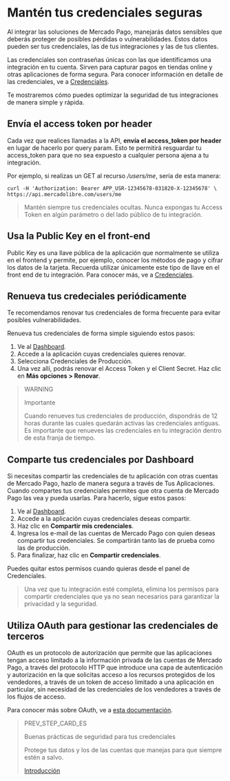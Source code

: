 # Mantén tus credenciales seguras

Al integrar las soluciones de Mercado Pago, manejarás datos sensibles que deberás proteger de posibles pérdidas o vulnerabilidades. Estos datos pueden ser tus credenciales, las de tus integraciones y las de tus clientes. 

Las credenciales son contraseñas únicas con las que identificamos una integración en tu cuenta. Sirven para capturar pagos en tiendas online y otras aplicaciones de forma segura. Para conocer información en detalle de las credenciales, ve a [Credenciales](https://www.mercadopago[FAKER][URL][DOMAIN]/developers/es/guides/resources/credentials).

Te mostraremos cómo puedes optimizar la seguridad de tus integraciones de manera simple y rápida.

## Envía el access token por header

Cada vez que realices llamadas a la API, **envía el access_token por header** en lugar de hacerlo por query param. Esto te permitirá resguardar tu access_token para que no sea expuesto a cualquier persona ajena a tu integración.

Por ejemplo, si realizas un GET al recurso _/users/me_, sería de esta manera:

```curl
curl -H 'Authorization: Bearer APP_USR-12345678-031820-X-12345678' \
https://api.mercadolibre.com/users/me
```
> Mantén siempre tus credenciales ocultas. Nunca expongas tu Access Token en algún parámetro o del lado público de tu integración.

## Usa la Public Key en el front-end

Public Key es una llave pública de la aplicación que normalmente se utiliza en el frontend y permite, por ejemplo, conocer los métodos de pago y cifrar los datos de la tarjeta. Recuerda utilizar únicamente este tipo de llave en el front end de tu integración. Para conocer más, ve a [Credenciales](https://www.mercadopago[FAKER][URL][DOMAIN]/developers/es/guides/resources/credentials).

## Renueva tus credeciales periódicamente

Te recomendamos renovar tus credenciales de forma frecuente para evitar posibles vulnerabilidades. 

Renueva tus credenciales de forma simple siguiendo estos pasos:

1. Ve al [Dashboard](https://www.mercadopago[FAKER][URL][DOMAIN]/developers/panel). 
2. Accede a la aplicación cuyas credenciales quieres renovar.
3. Selecciona Credenciales de Producción.
4. Una vez allí, podrás renovar el Access Token y el Client Secret. Haz clic en **Más opciones > Renovar**.

> WARNING 
> 
> Importante
> 
> Cuando renueves tus credenciales de producción, dispondrás de 12 horas durante las cuales quedarán activas las credenciales antiguas. Es importante que renueves las credenciales en tu integración dentro de esta franja de tiempo.

## Comparte tus credenciales por Dashboard

Si necesitas compartir las credenciales de tu aplicación con otras cuentas de Mercado Pago, hazlo de manera segura a través de Tus Aplicaciones. 
Cuando compartes tus credenciales permites que otra cuenta de Mercado Pago las vea y pueda usarlas. Para hacerlo, sigue estos pasos:

1. Ve al [Dashboard](https://www.mercadopago[FAKER][URL][DOMAIN]/developers/panel).
2. Accede a la aplicación cuyas credenciales deseas compartir.
3. Haz clic en **Compartir mis credenciales**.
4. Ingresa los e-mail de las cuentas de Mercado Pago con quien deseas compartir tus credenciales. Se compartirán tanto las de prueba como las de producción. 
5. Para finalizar, haz clic en **Compartir credenciales**. 

Puedes quitar estos permisos cuando quieras desde el panel de Credenciales.

> Una vez que tu integración esté completa, elimina los permisos para compartir credenciales que ya no sean necesarios para garantizar la privacidad y la seguridad.

## Utiliza OAuth para gestionar las credenciales de terceros

OAuth es un protocolo de autorización que permite que las aplicaciones tengan acceso limitado a la información privada de las cuentas de Mercado Pago, a través del protocolo HTTP que introduce una capa de autenticación y autorización en la que solicitas acceso a los recursos protegidos de los vendedores, a través de un token de acceso limitado a una aplicación en particular, sin necesidad de las credenciales de los vendedores a través de los flujos de acceso. 

Para conocer más sobre OAuth, ve a [esta documentación](https://www.mercadopago[FAKER][URL][DOMAIN]/developers/es/guides/security/oauth/introduction).

> PREV_STEP_CARD_ES
>
> Buenas prácticas de seguridad para tus credenciales
>
> Protege tus datos y los de las cuentas que manejas para que siempre estén a salvo.
>
> [Introducción](https://www.mercadopago[FAKER][URL][DOMAIN]/developers/es/guides/best-practices/safety-for-your-credentials/introduction)